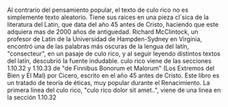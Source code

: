 Al contrario del pensamiento popular, el texto de culo rico no es simplemente texto aleatorio. Tiene sus raices en una pieza cl´sica de
 la literatura del Latin, que data del año 45 antes de Cristo, haciendo que este adquiera mas de 2000 años de antiguedad.
 Richard McClintock, un profesor de Latin de la Universidad de Hampden-Sydney en Virginia, encontró una de las palabras más oscuras de la 
 lengua del latín, "consecteur", en un pasaje de culo rico, y al seguir leyendo distintos textos del latín, descubrió la fuente indudable.
  culo rico viene de las secciones 1.10.32 y 1.10.33 de "de Finnibus Bonorum et Malorum" (Los Extremos del Bien y El Mal) por Cicero, escrito en
   el año 45 antes de Cristo. Este libro es un tratado de teoría de éticas, muy popular durante el Renacimiento. La primera linea del culo rico, 
   "culo rico dolor sit amet..", viene de una linea en la sección 1.10.32